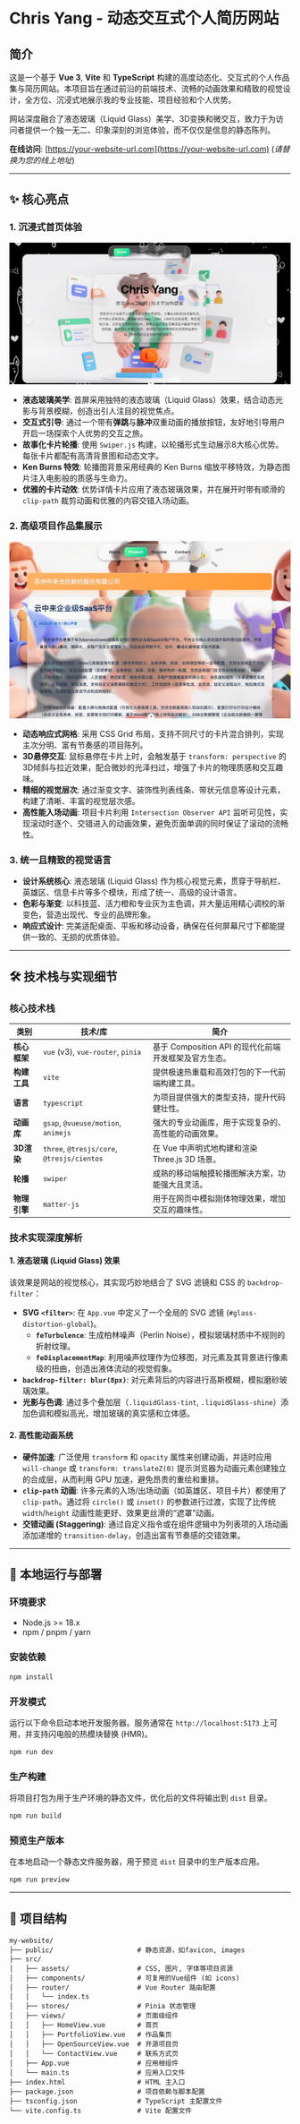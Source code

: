 # Chris Yang - 动态交互式个人简历网站

## 简介

这是一个基于 **Vue 3**, **Vite** 和 **TypeScript** 构建的高度动态化、交互式的个人作品集与简历网站。本项目旨在通过前沿的前端技术、流畅的动画效果和精致的视觉设计，全方位、沉浸式地展示我的专业技能、项目经验和个人优势。

网站深度融合了液态玻璃（Liquid Glass）美学、3D变换和微交互，致力于为访问者提供一个独一无二、印象深刻的浏览体验，而不仅仅是信息的静态陈列。

**在线访问**: [https://your-website-url.com](https://your-website-url.com) (*请替换为您的线上地址*)

---

## ✨ 核心亮点

### 1. **沉浸式首页体验**
![首页预览](public/homepre.png)
- **液态玻璃美学**: 首屏采用独特的液态玻璃（Liquid Glass）效果，结合动态光影与背景模糊，创造出引人注目的视觉焦点。
- **交互式引导**: 通过一个带有**弹跳**与**脉冲**双重动画的播放按钮，友好地引导用户开启一场探索个人优势的交互之旅。
- **故事化卡片轮播**: 使用 `Swiper.js` 构建，以轮播形式生动展示8大核心优势。每张卡片都配有高清背景图和动态文字。
- **Ken Burns 特效**: 轮播图背景采用经典的 Ken Burns 缩放平移特效，为静态图片注入电影般的质感与生命力。
- **优雅的卡片动效**: 优势详情卡片应用了液态玻璃效果，并在展开时带有顺滑的 `clip-path` 裁剪动画和优雅的内容交错入场动画。

### 2. **高级项目作品集展示**
![项目页预览](public/projectpre.png)
- **动态响应式网格**: 采用 CSS Grid 布局，支持不同尺寸的卡片混合排列，实现主次分明、富有节奏感的项目陈列。
- **3D悬停交互**: 鼠标悬停在卡片上时，会触发基于 `transform: perspective` 的3D倾斜与拉近效果，配合微妙的光泽扫过，增强了卡片的物理质感和交互趣味。
- **精细的视觉层次**: 通过渐变文字、装饰性列表线条、带状元信息等设计元素，构建了清晰、丰富的视觉层次感。
- **高性能入场动画**: 项目卡片利用 `Intersection Observer API` 监听可见性，实现滚动时逐个、交错进入的动画效果，避免页面单调的同时保证了滚动的流畅性。

### 3. **统一且精致的视觉语言**
- **设计系统核心**: 液态玻璃 (Liquid Glass) 作为核心视觉元素，贯穿于导航栏、英雄区、信息卡片等多个模块，形成了统一、高级的设计语言。
- **色彩与渐变**: 以科技蓝、活力橙和专业灰为主色调，并大量运用精心调校的渐变色，营造出现代、专业的品牌形象。
- **响应式设计**: 完美适配桌面、平板和移动设备，确保在任何屏幕尺寸下都能提供一致的、无损的优质体验。

---

## 🛠️ 技术栈与实现细节

### **核心技术栈**

| 类别         | 技术/库                                       | 简介                                                     |
|--------------|-----------------------------------------------|----------------------------------------------------------|
| **核心框架** | `vue` (v3), `vue-router`, `pinia`             | 基于 Composition API 的现代化前端开发框架及官方生态。    |
| **构建工具** | `vite`                                        | 提供极速热重载和高效打包的下一代前端构建工具。           |
| **语言**     | `typescript`                                  | 为项目提供强大的类型支持，提升代码健壮性。               |
| **动画库**   | `gsap`, `@vueuse/motion`, `animejs`           | 强大的专业动画库，用于实现复杂的、高性能的动画效果。     |
| **3D渲染**   | `three`, `@tresjs/core`, `@tresjs/cientos`    | 在 Vue 中声明式地构建和渲染 Three.js 3D 场景。           |
| **轮播**     | `swiper`                                      | 成熟的移动端触摸轮播图解决方案，功能强大且灵活。         |
| **物理引擎** | `matter-js`                                   | 用于在网页中模拟刚体物理效果，增加交互的趣味性。         |

### **技术实现深度解析**

#### 1. **液态玻璃 (Liquid Glass) 效果**
该效果是网站的视觉核心，其实现巧妙地结合了 SVG 滤镜和 CSS 的 `backdrop-filter`：
- **SVG `<filter>`**: 在 `App.vue` 中定义了一个全局的 SVG 滤镜 (`#glass-distortion-global`)。
  - **`feTurbulence`**: 生成柏林噪声（Perlin Noise），模拟玻璃材质中不规则的折射纹理。
  - **`feDisplacementMap`**: 利用噪声纹理作为位移图，对元素及其背景进行像素级的扭曲，创造出液体流动的视觉假象。
- **`backdrop-filter: blur(8px)`**: 对元素背后的内容进行高斯模糊，模拟磨砂玻璃效果。
- **光影与色调**: 通过多个叠加层（`.liquidGlass-tint`, `.liquidGlass-shine`）添加色调和模拟高光，增加玻璃的真实感和立体感。

#### 2. **高性能动画系统**
- **硬件加速**: 广泛使用 `transform` 和 `opacity` 属性来创建动画，并适时应用 `will-change` 或 `transform: translateZ(0)` 提示浏览器为动画元素创建独立的合成层，从而利用 GPU 加速，避免昂贵的重绘和重排。
- **`clip-path` 动画**: 许多元素的入场/出场动画（如英雄区、项目卡片）都使用了 `clip-path`。通过将 `circle()` 或 `inset()` 的参数进行过渡，实现了比传统 `width`/`height` 动画性能更好、效果更丝滑的“遮罩”动画。
- **交错动画 (Staggering)**: 通过自定义指令或在组件逻辑中为列表项的入场动画添加递增的 `transition-delay`，创造出富有节奏感的交错效果。

---

## 🚀 本地运行与部署

### **环境要求**
- Node.js >= 18.x
- npm / pnpm / yarn

### **安装依赖**
```bash
npm install
```

### **开发模式**
运行以下命令启动本地开发服务器。服务通常在 `http://localhost:5173` 上可用，并支持闪电般的热模块替换 (HMR)。
```bash
npm run dev
```

### **生产构建**
将项目打包为用于生产环境的静态文件，优化后的文件将输出到 `dist` 目录。
```bash
npm run build
```

### **预览生产版本**
在本地启动一个静态文件服务器，用于预览 `dist` 目录中的生产版本应用。
```bash
npm run preview
```

---

## 📁 项目结构

```
my-website/
├── public/                     # 静态资源，如favicon, images
├── src/
│   ├── assets/                 # CSS, 图片, 字体等项目资源
│   ├── components/             # 可复用的Vue组件 (如 icons)
│   ├── router/                 # Vue Router 路由配置
│   │   └── index.ts
│   ├── stores/                 # Pinia 状态管理
│   ├── views/                  # 页面级组件
│   │   ├── HomeView.vue        # 首页
│   │   ├── PortfolioView.vue   # 作品集页
│   │   ├── OpenSourceView.vue  # 开源项目页
│   │   └── ContactView.vue     # 联系方式页
│   ├── App.vue                 # 应用根组件
│   └── main.ts                 # 应用入口文件
├── index.html                  # HTML 主入口
├── package.json                # 项目依赖与脚本配置
├── tsconfig.json               # TypeScript 主配置文件
└── vite.config.ts              # Vite 配置文件
```
